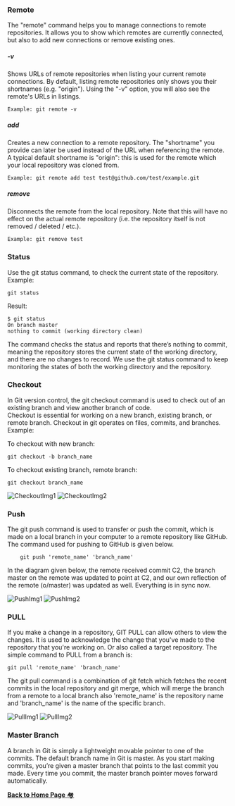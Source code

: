 ### Remote
 The "remote" command helps you to manage connections to remote repositories.
 It allows you to show which remotes are currently connected, but also to add new connections or remove existing ones.
 
 ##### -v
 Shows URLs of remote repositories when listing your current remote connections. 
 By default, listing remote repositories only shows you their shortnames (e.g. "origin"). 
 Using the "-v" option, you will also see the remote's URLs in listings.
 
    Example: git remote -v
 
 ##### add <shortname> <url>
 
 Creates a new connection to a remote repository.
 The "shortname" you provide can later be used instead of the URL when referencing the remote. 
 A typical default shortname is "origin": this is used for the remote which your local repository was cloned from.
 
    Example: git remote add test test@github.com/test/example.git
 
 ##### remove <name>
 Disconnects the remote from the local repository. 
 Note that this will have no effect on the actual remote repository (i.e. the repository itself is not removed / deleted / etc.).
 
    Example: git remove test 

### Status
Use the git status command, to check the current state of the repository.
Example:

    git status

Result:

    $ git status
    On branch master
    nothing to commit (working directory clean)
    
The command checks the status and reports that there’s nothing to commit, meaning the repository stores the current state of the working directory, and there are no changes to record.
We use the git status command to keep monitoring the states of both the working directory and the repository.

### Checkout
In Git version control, the git checkout command is used to check out of an existing branch and view another branch of code.  
Checkout is essential for working on a new branch, existing branch, or remote branch. 
Checkout in git operates on files, commits, and branches.
Example:

To checkout with new branch:

    git checkout -b branch_name
    
To checkout existing branch, remote branch:

    git checkout branch_name
    
![CheckoutImg1](images/Picture11.png) ![CheckoutImg2](images/Picture12.png)

### Push
The git push command is used to transfer or push the commit, which is made on a local branch in your computer to a remote repository like GitHub. 
The command used for pushing to GitHub is given below.

        git push 'remote_name' 'branch_name'
        
In the diagram given below, the remote received commit C2, the branch master on the remote was updated to point at C2, and our own reflection of the remote (o/master) was updated as well. 
Everything is in sync now.

![PushImg1](images/Picture13.png) ![PushImg2](images/Picture14.png)


### PULL 
If you make a change in a repository, GIT PULL can allow others to view the changes. 
It is used to acknowledge the change that you've made to the repository that you're working on. Or also called a target repository.
The simple command to PULL from a branch is:

    git pull 'remote_name' 'branch_name'
    
The git pull command is a combination of git fetch which fetches the recent commits in the local repository and git merge, which will merge the branch from a remote to a local branch also 'remote_name' is the repository name and 'branch_name' is the name of the specific branch.

![PullImg1](images/Picture15.png) ![PullImg2](images/Picture16.png)

### Master Branch

A branch in Git is simply a lightweight movable pointer to one of the commits. 
The default branch name in Git is master. As you start making commits, you’re given a master branch that points to the last commit you made. 
Every time you commit, the master branch pointer moves forward automatically.

[**Back to Home Page** :houses: ](/README.md)


